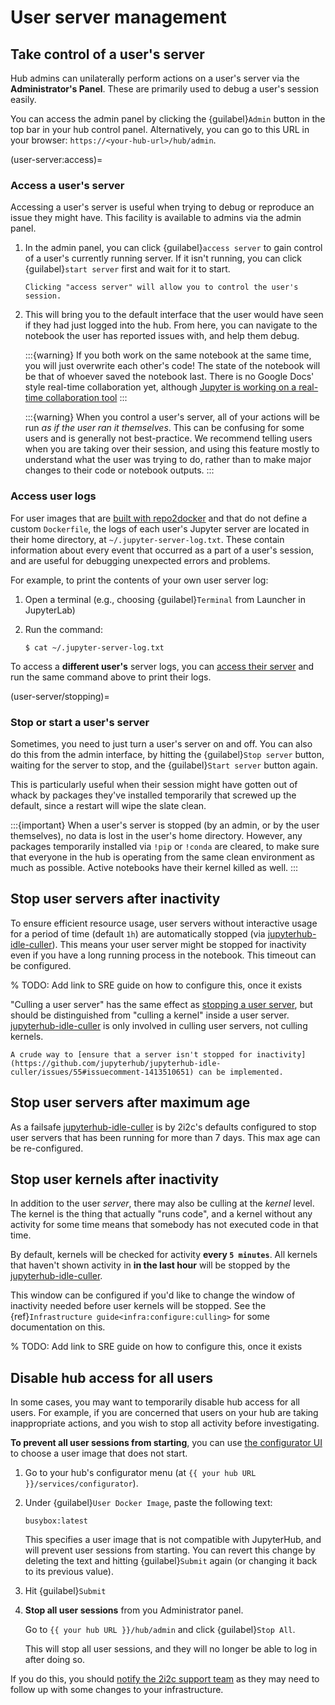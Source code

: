 # User server management

## Take control of a user's server

Hub admins can unilaterally perform actions on a user's server via the
**Administrator's Panel**. These are primarily used to debug a user's session
easily.

You can access the admin panel by clicking the {guilabel}`Admin` button in the top bar
in your hub control panel.  Alternatively, you can go to this URL in your
browser: `https://<your-hub-url>/hub/admin`.

(user-server:access)=
### Access a user's server

Accessing a user's server is useful when trying to debug or reproduce an issue they might have. This facility is available to admins via the admin panel.

1. In the admin panel, you can click {guilabel}`access server` to gain control of a user's
   currently running server. If it isn't running, you can click {guilabel}`start server`
   first and wait for it to start.

   ```{figure} ../../images/access-server.png
   Clicking "access server" will allow you to control the user's session.
   ```

2. This will bring you to the default interface that the user would have seen if they had just logged into the hub. From here, you can navigate to the notebook the user has reported issues with, and help them debug.

   :::{warning}
   If you both work on the same notebook at the same time, you will just
   overwrite each other's code! The state of the notebook will be that of
   whoever saved the notebook last. There is no Google Docs' style
   real-time collaboration yet, although [Jupyter is working on a real-time collaboration tool](https://github.com/jupyterlab/jupyter-collaboration)
   :::

   :::{warning}
   When you control a user's server, all of your actions will be run *as
   if the user ran it themselves*. This can be confusing for some users
   and is generally not best-practice. We recommend telling users when
   you are taking over their session, and using this feature mostly to understand what the user was trying to do, rather than to make major
   changes to their code or notebook outputs.
   :::
   
### Access user logs

For user images that are [built with repo2docker](environment:image) and that do not define a custom `Dockerfile`, the logs of each user's Jupyter server are located in their home directory, at `~/.jupyter-server-log.txt`.
These contain information about every event that occurred as a part of a user's session, and are useful for debugging unexpected errors and problems.

For example, to print the contents of your own user server log:

1. Open a terminal (e.g., choosing {guilabel}`Terminal` from Launcher in JupyterLab)
2. Run the command:

   ```console
   $ cat ~/.jupyter-server-log.txt
   ```

To access a **different user's** server logs, you can [access their server](user-server:access) and run the same command above to print their logs.

(user-server/stopping)=
### Stop or start a user's server

Sometimes, you need to just turn a user's server on and off. You can
also do this from the admin interface, by hitting the {guilabel}`Stop server`
button, waiting for the server to stop, and the {guilabel}`Start server` button
again.

This is particularly useful when their session might have gotten
out of whack by packages they've installed temporarily that screwed up
the default, since a restart will wipe the slate clean.

:::{important}
When a user's server is stopped (by an admin, or by the user themselves), no data is lost in the user's home directory.
However, any packages temporarily installed via `!pip` or `!conda` are cleared, to make sure that everyone in the hub is operating from the same clean environment as much as
possible.
Active notebooks have their kernel killed as well.
:::

## Stop user servers after inactivity

To ensure efficient resource usage, user servers without interactive usage for a
period of time (default `1h`) are automatically stopped (via
[jupyterhub-idle-culler]).
This means your user server might be stopped for inactivity even if you have
a long running process in the notebook. This timeout can be configured.

% TODO: Add link to SRE guide on how to configure this, once it exists

"Culling a user server" has the same effect as [stopping a user
server](user-server/stopping), but should be distinguished from "culling a
kernel" inside a user server. [jupyterhub-idle-culler] is only involved in
culling user servers, not culling kernels.

```{note}
A crude way to [ensure that a server isn't stopped for inactivity](https://github.com/jupyterhub/jupyterhub-idle-culler/issues/55#issuecomment-1413510651) can be implemented.
```

## Stop user servers after maximum age

As a failsafe [jupyterhub-idle-culler] is by 2i2c's defaults configured to stop
user servers that has been running for more than 7 days. This max age can be
re-configured.

[jupyterhub-idle-culler]: https://github.com/jupyterhub/jupyterhub-idle-culler

## Stop user kernels after inactivity

In addition to the user _server_, there may also be culling at the _kernel_ level.
The kernel is the thing that actually "runs code", and a kernel without any activity for some time means that somebody has not executed code in that time.

By default, kernels will be checked for activity **every `5 minutes`**.
All kernels that haven't shown activity in **in the last hour** will be stopped by the [jupyterhub-idle-culler](https://github.com/jupyterhub/jupyterhub-idle-culler).

This window can be configured if you'd like to change the window of inactivity needed before user kernels will be stopped.
See the {ref}`Infrastructure guide<infra:configure:culling>` for some documentation on this.

% TODO: Add link to SRE guide on how to configure this, once it exists

## Disable hub access for all users

In some cases, you may want to temporarily disable hub access for all users.
For example, if you are concerned that users on your hub are taking inappropriate actions, and you wish to stop all activity before investigating.

**To prevent all user sessions from starting**, you can use [the configurator UI](configurator.md) to choose a user image that does not start.

1. Go to your hub's configurator menu (at `{{ your hub URL }}/services/configurator`).
2. Under {guilabel}`User Docker Image`, paste the following text:

   ```
   busybox:latest
   ```

   This specifies a user image that is not compatible with JupyterHub, and will prevent user sessions from starting.
   You can revert this change by deleting the text and hitting {guilabel}`Submit` again (or changing it back to its previous value).

3. Hit {guilabel}`Submit`
4. **Stop all user sessions** from you Administrator panel.
   
   Go to `{{ your hub URL }}/hub/admin` and click {guilabel}`Stop All`.

   This will stop all user sessions, and they will no longer be able to log in after doing so.

If you do this, you should [notify the 2i2c support team](https://docs.2i2c.org/en/latest/support.html) as they may need to follow up with some changes to your infrastructure.
